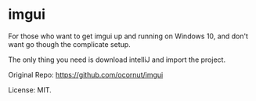 # imgui

For those who want to get imgui up and running on Windows 10, and don't want go though the complicate setup.

The only thing you need is download intelliJ and import the project.

Original Repo: https://github.com/ocornut/imgui

License: MIT.
